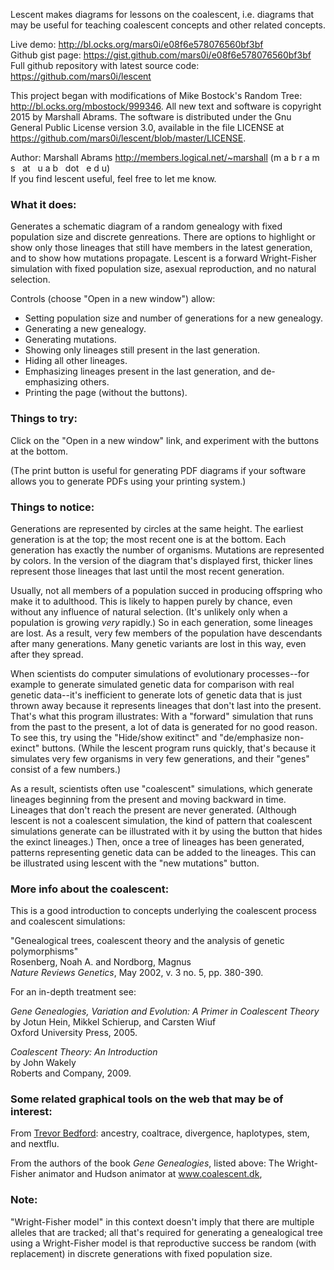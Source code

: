 Lescent makes diagrams for lessons on the coalescent, i.e. diagrams
that may be useful for teaching coalescent concepts and other related
concepts.

Live demo: <a href="http://bl.ocks.org/mars0i/e08f6e578076560bf3bf">http://bl.ocks.org/mars0i/e08f6e578076560bf3bf</a><br/>
Github gist page: <a href="https://gist.github.com/mars0i/e08f6e578076560bf3bf">https://gist.github.com/mars0i/e08f6e578076560bf3bf</a><br/>
Full github repository with latest source code: <a href="https://github.com/mars0i/lescent">https://github.com/mars0i/lescent</a>

This project began with modifications of Mike Bostock's Random Tree:
<a href="http://bl.ocks.org/mbostock/999346">http://bl.ocks.org/mbostock/999346</a>.
All new text and software is copyright 2015 by Marshall Abrams. The
software is distributed under the Gnu General Public License version
3.0, available in the file LICENSE at 
<a href="https://github.com/mars0i/lescent/blob/master/LICENSE">https://github.com/mars0i/lescent/blob/master/LICENSE</a>.

Author:
Marshall Abrams 
<a href="http://members.logical.net/~marshall">http://members.logical.net/~marshall</a>
(m a b r a m s &nbsp;&nbsp;at&nbsp;&nbsp; u a b &nbsp;&nbsp;dot&nbsp;&nbsp; e d u) <br/>
If you find lescent useful, feel free to let me know.

### What it does:

Generates a schematic diagram of a random genealogy with fixed
population size and discrete genreations.  There are options to
highlight or show only those lineages that still have members in the
latest generation, and to show how mutations propagate.  Lescent is a
forward Wright-Fisher simulation with fixed population size, 
asexual reproduction, and no natural selection.

Controls (choose "Open in a new window") allow:

* Setting population size and number of generations for a new genealogy.
* Generating a new genealogy.
* Generating mutations.
* Showing only lineages still present in the last generation.
* Hiding all other lineages.
* Emphasizing lineages present in the last generation, and de-emphasizing others.
* Printing the page (without the buttons).

### Things to try:

Click on the "Open in a new window" link, and experiment with the
buttons at the bottom.

(The print button is useful for generating PDF diagrams if your
software allows you to generate PDFs using your printing system.)

### Things to notice:

Generations are represented by circles at the same height.  The earliest
generation is at the top; the most recent one is at the bottom.  Each
generation has exactly the number of organisms.  Mutations are
represented by colors.  In the version of the diagram that's displayed
first, thicker lines represent those lineages that last until the most
recent generation.

Usually, not all members of a population succed in producing offspring
who make it to adulthood.  This is likely to happen purely by chance,
even without any influence of natural selection.  (It's unlikely only
when a population is growing *very* rapidly.)  So in each generation,
some lineages are lost.  As a result, very few members of the
population have descendants after many generations.  Many genetic
variants are lost in this way, even after they spread.

When scientists do computer simulations of evolutionary processes--for
example to generate simulated genetic data for comparison with real
genetic data--it's inefficient to generate lots of genetic data that is
just thrown away because it represents lineages that don't last into the
present.  That's what this program illustrates: With a "forward"
simulation that runs from the past to the present, a lot of data is
generated for no good reason.  To see this, try using the "Hide/show
exitinct" and "de/emphasize non-exinct" buttons.  (While the lescent
program runs quickly, that's because it simulates very few organisms in
very few generations, and their "genes" consist of a few numbers.)

As a result, scientists often use "coalescent" simulations, which
generate lineages beginning from the present and moving backward in
time.  Lineages that don't reach the present are never generated.
(Although lescent is not a coalescent simulation, the kind of pattern
that coalescent simulations generate can be illustrated with it by
using the button that hides the exinct lineages.)  Then, once a tree
of lineages has been generated, patterns representing genetic data can
be added to the lineages.  This can be illustrated using lescent with
the "new mutations" button.

### More info about the coalescent:

This is a good introduction to concepts underlying the coalescent process and
coalescent simulations:

  "Genealogical trees, coalescent theory and the analysis of genetic polymorphisms"<br/>
  Rosenberg, Noah A. and Nordborg, Magnus<br/>
  *Nature Reviews Genetics*, May 2002, v. 3 no. 5, pp. 380-390.<br/>

For an in-depth treatment see:<br/>

*Gene Genealogies, Variation and Evolution: A Primer in Coalescent Theory*<br/>
by Jotun Hein, Mikkel Schierup, and Carsten Wiuf<br/>
Oxford University Press, 2005.

*Coalescent Theory: An Introduction*<br/>
by John Wakely<br/>
Roberts and Company, 2009.

### Some related graphical tools on the web that may be of interest:

From <a href="http://bedford.io/projects">Trevor Bedford</a>:
ancestry, coaltrace, divergence, haplotypes, stem, and nextflu. 

From the authors of the book *Gene Genealogies*, listed above:
The Wright-Fisher animator and Hudson animator at <a
href="www.coalescent.dk">www.coalescent.dk</a>, 

### Note:

"Wright-Fisher model" in this context doesn't imply that there are
multiple alleles that are tracked; all that's required for generating a
genealogical tree using a Wright-Fisher model is that reproductive
success be random (with replacement) in discrete generations with fixed
population size.

